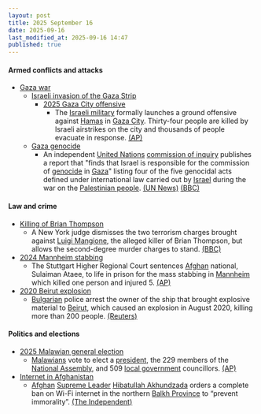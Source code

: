 ```yaml
---
layout: post
title: 2025 September 16
date: 2025-09-16
last_modified_at: 2025-09-16 14:47
published: true
---
```



#### Armed conflicts and attacks

* [Gaza war](https://en.wikipedia.org/wiki/Gaza_war "Gaza war")
  * [Israeli invasion of the Gaza Strip](https://en.wikipedia.org/wiki/Israeli_invasion_of_the_Gaza_Strip "Israeli invasion of the Gaza Strip")
    * [2025 Gaza City offensive](https://en.wikipedia.org/wiki/2025_Gaza_City_offensive "2025 Gaza City offensive")
      * The [Israeli military](https://en.wikipedia.org/wiki/Israel_Defense_Forces "Israel Defense Forces") formally launches a ground offensive against [Hamas](https://en.wikipedia.org/wiki/Hamas "Hamas") in [Gaza City](https://en.wikipedia.org/wiki/Gaza_City "Gaza City"). Thirty-four people are killed by Israeli airstrikes on the city and thousands of people evacuate in response. [(AP)](https://apnews.com/article/israel-hamas-wars-09-16-2025-bfd8d7c9f75a9da3e101fb3c8cf6c518)
  * [Gaza genocide](https://en.wikipedia.org/wiki/Gaza_genocide "Gaza genocide")
    * An independent [United Nations](https://en.wikipedia.org/wiki/United_Nations "United Nations") [commission of inquiry](https://en.wikipedia.org/wiki/Independent_International_Commission_of_Inquiry_on_the_Occupied_Palestinian_Territory "Independent International Commission of Inquiry on the Occupied Palestinian Territory") publishes a report that "finds that Israel is responsible for the commission of [genocide](https://en.wikipedia.org/wiki/Genocide "Genocide") in [Gaza](https://en.wikipedia.org/wiki/Gaza_Strip "Gaza Strip")" listing four of the five genocidal acts defined under international law carried out by [Israel](https://en.wikipedia.org/wiki/Israel "Israel") during the war on the [Palestinian people](https://en.wikipedia.org/wiki/Palestinian_people "Palestinian people"). [(UN News)](https://news.un.org/en/story/2025/09/1165856) [(BBC)](https://www.bbc.com/news/articles/c8641wv0n4go)

#### Law and crime

* [Killing of Brian Thompson](https://en.wikipedia.org/wiki/Killing_of_Brian_Thompson "Killing of Brian Thompson")
  * A New York judge dismisses the two terrorism charges brought against [Luigi Mangione](https://en.wikipedia.org/wiki/Luigi_Mangione "Luigi Mangione"), the alleged killer of Brian Thompson, but allows the second-degree murder charges to stand. [(BBC)](https://www.bbc.com/news/articles/cj4y2p8qq5qo)
* [2024 Mannheim stabbing](https://en.wikipedia.org/wiki/2024_Mannheim_stabbing "2024 Mannheim stabbing")
  * The Stuttgart Higher Regional Court sentences [Afghan](https://en.wikipedia.org/wiki/Afghanistan "Afghanistan") national, Sulaiman Ataee, to life in prison for the mass stabbing in [Mannheim](https://en.wikipedia.org/wiki/Mannheim "Mannheim") which killed one person and injured 5. [(AP)](https://apnews.com/article/germany-police-killing-mannheim-verdict-ebe0777ce0b6313d5026755830129fd1)
* [2020 Beirut explosion](https://en.wikipedia.org/wiki/2020_Beirut_explosion "2020 Beirut explosion")
  * [Bulgarian](https://en.wikipedia.org/wiki/Bulgaria "Bulgaria") police arrest the owner of the ship that brought explosive material to [Beirut](https://en.wikipedia.org/wiki/Beirut "Beirut"), which caused an explosion in August 2020, killing more than 200 people. [(Reuters)](https://www.reuters.com/world/middle-east/bulgaria-arrests-russian-shipowner-relation-deadly-2020-beirut-blast-2025-09-16/)

#### Politics and elections

* [2025 Malawian general election](https://en.wikipedia.org/wiki/2025_Malawian_general_election "2025 Malawian general election")
  * [Malawians](https://en.wikipedia.org/wiki/Malawi "Malawi") vote to elect a [president](https://en.wikipedia.org/wiki/President_of_Malawi "President of Malawi"), the 229 members of the [National Assembly](https://en.wikipedia.org/wiki/National_Assembly_%28Malawi%29 "National Assembly (Malawi)"), and 509 [local government](https://en.wikipedia.org/wiki/Politics_of_Malawi#Local_government "Politics of Malawi") councillors. [(AP)](https://apnews.com/article/election-malawi-president-parliament-africa-chakwera-397aa544946efd6e1dfc0258d406bfdf)
* [Internet in Afghanistan](https://en.wikipedia.org/wiki/Internet_in_Afghanistan "Internet in Afghanistan")
  * [Afghan](https://en.wikipedia.org/wiki/Afghanistan "Afghanistan") [Supreme Leader](https://en.wikipedia.org/wiki/Supreme_Leader_of_Afghanistan "Supreme Leader of Afghanistan") [Hibatullah Akhundzada](https://en.wikipedia.org/wiki/Hibatullah_Akhundzada "Hibatullah Akhundzada") orders a complete ban on Wi-Fi internet in the northern [Balkh Province](https://en.wikipedia.org/wiki/Balkh_Province "Balkh Province") to “prevent immorality”. [(The Independent)](https://www.independent.co.uk/news/taliban-balkh-afghan-jalalabad-b2827557.html)
